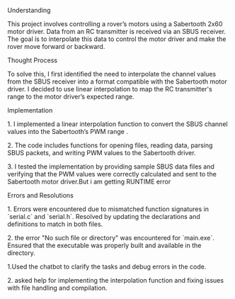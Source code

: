 <p>Understanding</p>
<p>This project involves controlling a rover’s motors using a Sabertooth 2x60 motor driver. Data from an RC transmitter is received via an SBUS receiver. The goal is to interpolate this data to control the motor driver and make the rover move forward or backward.</p>
<p>Thought Process</p>
<p>To solve this, I first identified the need to interpolate the channel values from the SBUS receiver into a format compatible with the Sabertooth motor driver. I decided to use linear interpolation to map the RC transmitter's range to the motor driver’s expected range.</p>
<p>Implementation</p>
<p>1.  I implemented a linear interpolation function to convert the SBUS channel values into the Sabertooth’s PWM range .</p> <p>2.  The code includes functions for opening files, reading data, parsing SBUS packets, and writing PWM values to the Sabertooth driver.</p> <p>3. I tested the implementation by providing sample SBUS data files and verifying that the PWM values were correctly calculated and sent to the Sabertooth motor driver.But i am getting RUNTIME error </p>


<p>Errors and Resolutions</p>
<p>1. Errors were encountered due to mismatched function signatures in `serial.c` and `serial.h`. Resolved by updating the declarations and definitions to match in both files.</p> <p>2.  the error "No such file or directory" was encountered for `main.exe`. Ensured that the executable was properly built and available in the directory.

<p>1.Used the chatbot to clarify the tasks and debug errors in the code.</p> <p>2. asked help for implementing the interpolation function and fixing issues with file handling and compilation.
